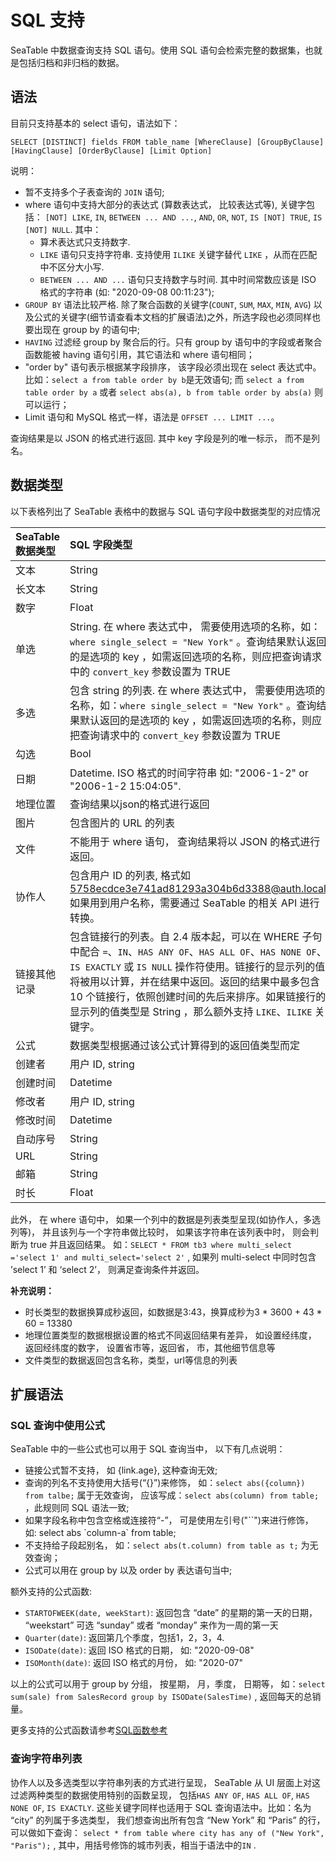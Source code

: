 # SQL 支持

SeaTable 中数据查询支持 SQL 语句。使用 SQL 语句会检索完整的数据集，也就是包括归档和非归档的数据。

## 语法

目前只支持基本的 select 语句，语法如下：

```
SELECT [DISTINCT] fields FROM table_name [WhereClause] [GroupByClause] [HavingClause] [OrderByClause] [Limit Option]
```

说明：

* 暂不支持多个子表查询的 `JOIN` 语句;
* where 语句中支持大部分的表达式 (算数表达式， 比较表达式等), 关键字包括： `[NOT] LIKE`, `IN`, `BETWEEN ... AND ...`, `AND`, `OR`, `NOT`, `IS [NOT] TRUE`, `IS [NOT] NULL`. 其中：
  * 算术表达式只支持数字.
  * `LIKE` 语句只支持字符串. 支持使用 `ILIKE` 关键字替代 `LIKE` ，从而在匹配中不区分大小写.
  * `BETWEEN ... AND ...` 语句只支持数字与时间. 其中时间常数应该是 ISO 格式的字符串 (如:  "2020-09-08 00:11:23");
* `GROUP BY` 语法比较严格. 除了聚合函数的关键字(`COUNT`, `SUM`, `MAX`, `MIN`, `AVG`) 以及公式的关键字(细节请查看本文档的扩展语法)之外，所选字段也必须同样也要出现在 group by 的语句中;
* `HAVING` 过滤经 group by 聚合后的行。只有 group by 语句中的字段或者聚合函数能被 having 语句引用，其它语法和 where 语句相同；
* "order by" 语句表示根据某字段排序， 该字段必须出现在 select 表达式中。比如：`select a from table order by b`是无效语句; 而 `select a from table order by a` 或者 `select abs(a), b from table order by abs(a)` 则可以运行；
* Limit 语句和 MySQL 格式一样，语法是 `OFFSET ... LIMIT ...`。

查询结果是以 JSON 的格式进行返回. 其中 key 字段是列的唯一标示， 而不是列名。

## 数据类型

以下表格列出了 SeaTable 表格中的数据与 SQL 语句字段中数据类型的对应情况

| SeaTable 数据类型 | SQL 字段类型                                                 |
| :---------------- | :----------------------------------------------------------- |
| 文本              | String                                                       |
| 长文本            | String                                                       |
| 数字              | Float                                                        |
| 单选              | String.  在 where 表达式中， 需要使用选项的名称，如：`where single_select = "New York"` 。查询结果默认返回的是选项的 key ，如需返回选项的名称，则应把查询请求中的 `convert_key` 参数设置为 TRUE |
| 多选              | 包含 string 的列表. 在 where 表达式中， 需要使用选项的名称，如：`where single_select = "New York"` 。查询结果默认返回的是选项的 key ，如需返回选项的名称，则应把查询请求中的 `convert_key` 参数设置为 TRUE |
| 勾选              | Bool                                                         |
| 日期              | Datetime. ISO 格式的时间字符串 如:  "2006-1-2" or "2006-1-2 15:04:05". |
| 地理位置          | 查询结果以json的格式进行返回                                 |
| 图片              | 包含图片的 URL 的列表                                        |
| 文件              | 不能用于 where 语句， 查询结果将以 JSON 的格式进行返回。     |
| 协作人            | 包含用户 ID 的列表, 格式如 5758ecdce3e741ad81293a304b6d3388@auth.local, 如果用到用户名称，需要通过 SeaTable 的相关 API 进行转换。 |
| 链接其他记录      | 包含链接行的列表。自 2.4 版本起，可以在 WHERE 子句中配合 `=`、`IN`、`HAS ANY OF`、`HAS ALL OF`、`HAS NONE OF`、`IS EXACTLY` 或 `IS NULL` 操作符使用。链接行的显示列的值将被用以计算，并在结果中返回。返回的结果中最多包含 10 个链接行，依照创建时间的先后来排序。如果链接行的显示列的值类型是 String ，那么额外支持 `LIKE`、`ILIKE` 关键字。 |
| 公式              | 数据类型根据通过该公式计算得到的返回值类型而定               |
| 创建者            | 用户 ID, string                                              |
| 创建时间          | Datetime                                                     |
| 修改者            | 用户 ID, string                                              |
| 修改时间          | Datetime                                                     |
| 自动序号          | String                                                       |
| URL               | String                                                       |
| 邮箱              | String                                                       |
| 时长                | Float                                                        |

此外， 在 where 语句中， 如果一个列中的数据是列表类型呈现(如协作人，多选列等)， 并且该列与一个字符串做比较时， 如果该字符串在该列表中时， 则会判断为 true 并且返回结果。 如：`SELECT * FROM tb3 where multi_select ='select 1' and multi_select='select 2'` , 如果列 multi-select 中同时包含 ’select 1’ 和 ‘select 2’， 则满足查询条件并返回。

**补充说明：**

* 时长类型的数据换算成秒返回，如数据是3:43，换算成秒为3 * 3600 + 43 * 60 = 13380
* 地理位置类型的数据根据设置的格式不同返回结果有差异， 如设置经纬度， 返回经纬度的数字， 设置省市等，返回省， 市，其他细节信息等
* 文件类型的数据返回包含名称，类型，url等信息的列表

## 扩展语法

### SQL 查询中使用公式

 SeaTable 中的一些公式也可以用于 SQL 查询当中， 以下有几点说明：

* 链接公式暂不支持， 如 {link.age}, 这种查询无效;
* 查询的列名不支持使用大括号(“{}”)来修饰， 如：`select abs({column}) from talbe;` 属于无效查询， 应该写成：`select abs(column) from table;` ，此规则同 SQL 语法一致;
* 如果字段名称中包含空格或连接符“-”， 可是使用左引号("\`\`")来进行修饰， 如: select abs \`column-a\` from table;
* 不支持给子段起别名， 如：`select abs(t.column) from table as t;` 为无效查询；
* 公式可以用在 group by 以及 order by 表达语句当中;

额外支持的公式函数:

* `STARTOFWEEK(date, weekStart)`: 返回包含 “date” 的星期的第一天的日期， “weekstart” 可选 “sunday” 或者 “monday” 来作为一周的第一天
* `Quarter(date)`: 返回第几个季度，包括1，2，3，4.
* `ISODate(date)`: 返回 ISO 格式的日期， 如: "2020-09-08"
* `ISOMonth(date)`: 返回 ISO 格式的月份， 如: "2020-07"

以上的公式可以用于 group by 分组， 按星期， 月，季度，  日期等， 如：`select sum(sale) from SalesRecord group by ISODate(SalesTime)` , 返回每天的总销量。

更多支持的公式函数请参考[SQL函数参考](function.md)

### 查询字符串列表

协作人以及多选类型以字符串列表的方式进行呈现， SeaTable 从 UI 层面上对这过滤两种类型的数据使用特别的函数呈现， 包括`HAS ANY OF`, `HAS ALL OF`, `HAS NONE OF`, `IS EXACTLY`.  这些关键字同样也适用于 SQL 查询语法中。比如：名为 “city” 的列属于多选类型， 我们想查询出所有包含 “New York” 和  “Paris” 的行， 可以做如下查询： `select * from table where city has any of ("New York", "Paris");` , 其中，用括号修饰的城市列表，相当于语法中的`IN` .
